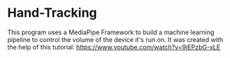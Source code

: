 # Hand-Tracking

This program uses a MediaPipe Framework to build a machine learning pipeline to control the volume of the device it's run on. 
It was created with the help of this tutorial: https://www.youtube.com/watch?v=9iEPzbG-xLE
